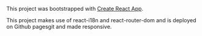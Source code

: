 This project was bootstrapped with [Create React App](https://github.com/facebook/create-react-app).

This project makes use of react-i18n and react-router-dom and is deployed on Github pagesgit and made responsive.
